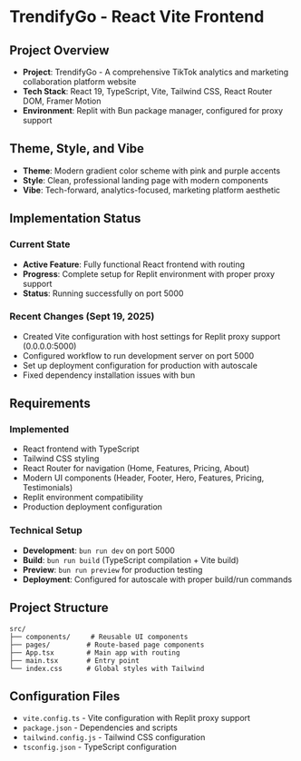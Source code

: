 # TrendifyGo - React Vite Frontend

## Project Overview
- **Project**: TrendifyGo - A comprehensive TikTok analytics and marketing collaboration platform website
- **Tech Stack**: React 19, TypeScript, Vite, Tailwind CSS, React Router DOM, Framer Motion
- **Environment**: Replit with Bun package manager, configured for proxy support

## Theme, Style, and Vibe
- **Theme**: Modern gradient color scheme with pink and purple accents
- **Style**: Clean, professional landing page with modern components
- **Vibe**: Tech-forward, analytics-focused, marketing platform aesthetic

## Implementation Status
### Current State
- **Active Feature**: Fully functional React frontend with routing
- **Progress**: Complete setup for Replit environment with proper proxy support
- **Status**: Running successfully on port 5000

### Recent Changes (Sept 19, 2025)
- Created Vite configuration with host settings for Replit proxy support (0.0.0.0:5000)
- Configured workflow to run development server on port 5000
- Set up deployment configuration for production with autoscale
- Fixed dependency installation issues with bun

## Requirements
### Implemented
- React frontend with TypeScript
- Tailwind CSS styling
- React Router for navigation (Home, Features, Pricing, About)
- Modern UI components (Header, Footer, Hero, Features, Pricing, Testimonials)
- Replit environment compatibility
- Production deployment configuration

### Technical Setup
- **Development**: `bun run dev` on port 5000
- **Build**: `bun run build` (TypeScript compilation + Vite build)
- **Preview**: `bun run preview` for production testing
- **Deployment**: Configured for autoscale with proper build/run commands

## Project Structure
```
src/
├── components/     # Reusable UI components
├── pages/         # Route-based page components
├── App.tsx        # Main app with routing
├── main.tsx       # Entry point
└── index.css      # Global styles with Tailwind
```

## Configuration Files
- `vite.config.ts` - Vite configuration with Replit proxy support
- `package.json` - Dependencies and scripts
- `tailwind.config.js` - Tailwind CSS configuration
- `tsconfig.json` - TypeScript configuration